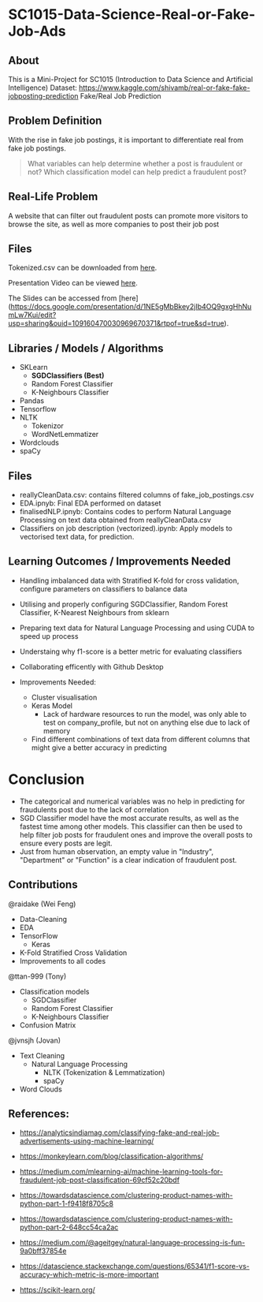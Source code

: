# SC1015-Data-Science-Real-or-Fake-Job-Ads

## About
This is a Mini-Project for SC1015 (Introduction to Data Science and Artificial Intelligence)
Dataset: https://www.kaggle.com/shivamb/real-or-fake-fake-jobposting-prediction
Fake/Real Job Prediction

## Problem Definition
With the rise in fake job postings, it is important to differentiate real from fake job postings. 

> What variables can help determine whether a post is fraudulent or not?
> Which classification model can help predict a fraudulent post?

## Real-Life Problem
A website that can filter out fraudulent posts can promote more visitors to browse the site, as well as more companies to post their job post

## Files

Tokenized.csv can be downloaded from [here](https://drive.google.com/file/d/1AONsu4uFsm-8Srzmib2j-fEWySy6zjzR/view?usp=sharing).

Presentation Video can be viewed [here](https://youtu.be/O_X9zBPZDwo).

The Slides can be accessed from [here] (https://docs.google.com/presentation/d/1NE5gMbBkey2jIb4OQ9gxgHhNumLw7Kui/edit?usp=sharing&ouid=109160470030969670371&rtpof=true&sd=true).


## Libraries / Models / Algorithms
- SKLearn
  - **SGDClassifiers (Best)**
  - Random Forest Classifier
  - K-Neighbours Classifier
- Pandas
- Tensorflow
- NLTK
  - Tokenizor
  - WordNetLemmatizer
- Wordclouds
- spaCy

## Files

- reallyCleanData.csv: contains filtered columns of fake_job_postings.csv
- EDA.ipnyb: Final EDA performed on dataset
- finalisedNLP.ipnyb: Contains codes to perform Natural Language Processing on text data obtained from reallyCleanData.csv
- Classifiers on job description (vectorized).ipynb: Apply models to vectorised text data, for prediction.

## Learning Outcomes / Improvements Needed
- Handling imbalanced data with Stratified K-fold for cross validation, configure parameters on classifiers to balance data
- Utilising and properly configuring SGDClassifier, Random Forest Classifier, K-Nearest Neighbours from sklearn
- Preparing text data for Natural Language Processing and using CUDA to speed up process
- Understaing why f1-score is a better metric for evaluating classifiers
- Collaborating efficently with Github Desktop

- Improvements Needed:
  - Cluster visualisation
  - Keras Model
    - Lack of hardware resources to run the model, was only able to test on company_profile, but not on anything else due to lack of memory
  - Find different combinations of text data from different columns that might give a better accuracy in predicting

# Conclusion
- The categorical and numerical variables was no help in predicting for fraudulents post due to the lack of correlation
- SGD Classifier model have the most accurate results, as well as the fastest time among other models. This classifier can then be used to help filter job posts for fraudulent ones and improve the overall posts to ensure every posts are legit.
- Just from human observation, an empty value in "Industry", "Department" or "Function" is a clear indication of fraudulent post.


## Contributions
@raidake (Wei Feng) 
- Data-Cleaning 
- EDA
- TensorFlow
  - Keras
- K-Fold Stratified Cross Validation 
- Improvements to all codes

@ttan-999 (Tony) 
- Classification models
  - SGDClassifier
  - Random Forest Classifier
  - K-Neighbours Classifier
- Confusion Matrix


@jvnsjh (Jovan) 
- Text Cleaning
  - Natural Language Processing
    - NLTK (Tokenization & Lemmatization)
    - spaCy
- Word Clouds




## References:

- https://analyticsindiamag.com/classifying-fake-and-real-job-advertisements-using-machine-learning/

- https://monkeylearn.com/blog/classification-algorithms/

- https://medium.com/mlearning-ai/machine-learning-tools-for-fraudulent-job-post-classification-69cf52c20bdf

- https://towardsdatascience.com/clustering-product-names-with-python-part-1-f9418f8705c8

- https://towardsdatascience.com/clustering-product-names-with-python-part-2-648cc54ca2ac

- https://medium.com/@ageitgey/natural-language-processing-is-fun-9a0bff37854e

- https://datascience.stackexchange.com/questions/65341/f1-score-vs-accuracy-which-metric-is-more-important

- https://scikit-learn.org/


